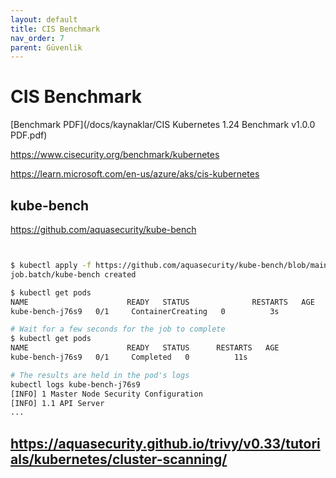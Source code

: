 ```yaml
---
layout: default
title: CIS Benchmark
nav_order: 7
parent: Güvenlik
---
```


# CIS Benchmark


[Benchmark PDF](/docs/kaynaklar/CIS Kubernetes 1.24 Benchmark v1.0.0 PDF.pdf)

https://www.cisecurity.org/benchmark/kubernetes

https://learn.microsoft.com/en-us/azure/aks/cis-kubernetes

## kube-bench

https://github.com/aquasecurity/kube-bench

```bash


$ kubectl apply -f https://github.com/aquasecurity/kube-bench/blob/main/job.yaml
job.batch/kube-bench created

$ kubectl get pods
NAME                      READY   STATUS              RESTARTS   AGE
kube-bench-j76s9   0/1     ContainerCreating   0          3s

# Wait for a few seconds for the job to complete
$ kubectl get pods
NAME                      READY   STATUS      RESTARTS   AGE
kube-bench-j76s9   0/1     Completed   0          11s

# The results are held in the pod's logs
kubectl logs kube-bench-j76s9
[INFO] 1 Master Node Security Configuration
[INFO] 1.1 API Server
...

```

## https://aquasecurity.github.io/trivy/v0.33/tutorials/kubernetes/cluster-scanning/
